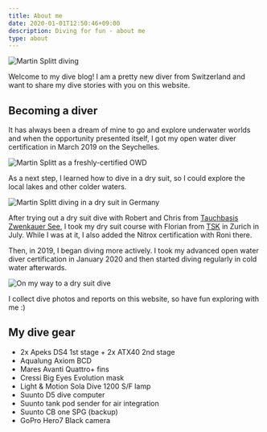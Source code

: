 ```yaml
---
title: About me
date: 2020-01-01T12:50:46+09:00
description: Diving for fun - about me
type: about
---
```


![Martin Splitt diving](/logo.png)

Welcome to my dive blog! I am a pretty new diver from Switzerland and want to share my dive stories with you on this website.

## Becoming a diver

It has always been a dream of mine to go and explore underwater worlds and when the opportunity presented itself, I got my open water diver certification in March 2019 on the Seychelles.

![Martin Splitt as a freshly-certified OWD](/img/about/freshly-certified-owd.jpg)

As a next step, I learned how to dive in a dry suit, so I could explore the local lakes and other colder waters.

![Martin Splitt diving in a dry suit in Germany](/img/about/dry-suit-diving.jpg)

After trying out a dry suit dive with Robert and Chris from [Tauchbasis Zwenkauer See](https://tauchbasis-zwenkauer-see.de/), I took my dry suit course with Florian from <a href="https://tsk.ch">TSK</a> in Zurich in July. While I was at it, I also added the Nitrox certification with Roni there.

Then, in 2019, I began diving more actively. I took my advanced open water diver certification in January 2020 and then started diving regularly in cold water afterwards.

![On my way to a dry suit dive](/img/about/on-my-way-to-a-dry-suit-dive.jpg)

I collect dive photos and reports on this website, so have fun exploring with me :)

## My dive gear

- 2x Apeks DS4 1st stage + 2x ATX40 2nd stage
- Aqualung Axiom BCD
- Mares Avanti Quattro+ fins
- Cressi Big Eyes Evolution mask
- Light &amp; Motion Sola Dive 1200 S/F lamp
- Suunto D5 dive computer
- Suunto tank pod sender for air integration
- Suunto CB one SPG (backup)
- GoPro Hero7 Black camera
